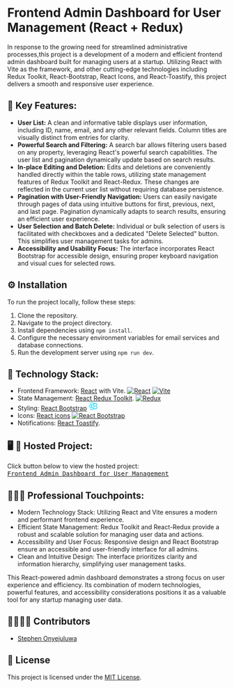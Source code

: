 # Frontend Admin Dashboard for User Management (React + Redux)

In response to the growing need for streamlined administrative processes,this project is a development of a modern and efficient frontend admin dashboard built for managing users at a startup. Utilizing React with Vite as the framework, and other cutting-edge technologies including Redux Toolkit, React-Bootstrap, React Icons, and React-Toastify, this project delivers a smooth and responsive user experience.

## 🔐 Key Features:

- **User List:** A clean and informative table displays user information, including ID, name, email, and any other relevant fields. Column titles are visually distinct from entries for clarity.
- **Powerful Search and Filtering:** A search bar allows filtering users based on any property, leveraging React's powerful search capabilities. The user list and pagination dynamically update based on search results.
- **In-place Editing and Deletion:** Edits and deletions are conveniently handled directly within the table rows, utilizing state management features of Redux Toolkit and React-Redux. These changes are reflected in the current user list without requiring database persistence.
- **Pagination with User-Friendly Navigation:** Users can easily navigate through pages of data using intuitive buttons for first, previous, next, and last page. Pagination dynamically adapts to search results, ensuring an efficient user experience.
- **User Selection and Batch Delete:** Individual or bulk selection of users is facilitated with checkboxes and a dedicated "Delete Selected" button. This simplifies user management tasks for admins.
- **Accessibility and Usability Focus:** The interface incorporates React Bootstrap for accessible design, ensuring proper keyboard navigation and visual cues for selected rows.

## ⚙️ Installation

To run the project locally, follow these steps:

1. Clone the repository.
2. Navigate to the project directory.
3. Install dependencies using `npm install`.
4. Configure the necessary environment variables for email services and database connections.
5. Run the development server using `npm run dev`.

## 🧠 Technology Stack:

- Frontend Framework: [React](https://reactjs.org/) with Vite. <a href="https://reactjs.org/" target="_blank" rel="noreferrer"><img src="https://raw.githubusercontent.com/danielcranney/readme-generator/main/public/icons/skills/react-colored.svg" width="20" height="20" alt="React" /></a> <a href="https://vitejs.dev/" target="_blank" rel="noreferrer"><img src="https://raw.githubusercontent.com/danielcranney/readme-generator/main/public/icons/skills/vite-colored.svg" width="20" height="20" alt="Vite" /></a>
- State Management: [React Redux Toolkit](https://redux.js.org/). <a href="https://redux.js.org/" target="_blank" rel="noreferrer"><img src="https://raw.githubusercontent.com/danielcranney/readme-generator/main/public/icons/skills/redux-colored.svg" width="20" height="20" alt="Redux" /></a>
- Styling: [React Bootstrap](https://react-bootstrap.netlify.app/) <a href="https://nodemailer.com/" target="_blank" rel="noreferrer"><img src="https://raw.githubusercontent.com/stevemarcel/SVG/main/img/ReactBootstrap.svg" width="20" height="20" alt="React Bootstrap" /></a>
- Icons: [React icons](https://react-icons.github.io/react-icons/) <a href="https://nodemailer.com/" target="_blank" rel="noreferrer"><img src="https://raw.githubusercontent.com/react-icons/react-icons/master/react-icons.svg" width="20" height="20" alt="React Bootstrap" /></a>
- Notifications: [React Toastify](https://fkhadra.github.io/react-toastify/icons/).

## 🖥️ 📲 Hosted Project:

Click button below to view the hosted project: <br>
[<kbd>Frontend Admin Dashboard for User Management](https://656f5884d4ca4f0ae373ab84--flourishing-fudge-e74110.netlify.app/)

## 🧑🏾‍💻 Professional Touchpoints:

- Modern Technology Stack: Utilizing React and Vite ensures a modern and performant frontend experience.
- Efficient State Management: Redux Toolkit and React-Redux provide a robust and scalable solution for managing user data and actions.
- Accessibility and User Focus: Responsive design and React Bootstrap ensure an accessible and user-friendly interface for all admins.
- Clean and Intuitive Design: The interface prioritizes clarity and information hierarchy, simplifying user management tasks.

This React-powered admin dashboard demonstrates a strong focus on user experience and efficiency. Its combination of modern technologies, powerful features, and accessibility considerations positions it as a valuable tool for any startup managing user data.

## 🫱🏾‍🫲🏻 Contributors

- [Stephen Onyejuluwa](https://github.com/stevemarcel)

## 📜 License

This project is licensed under the [MIT License](https://opensource.org/licenses/MIT).
